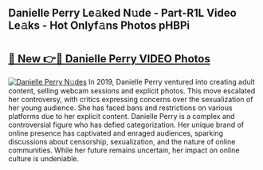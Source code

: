 ## Danielle Perry Le𝚊ked N𝚞de - Part-R1L Video Le𝚊ks - Hot Onlyf𝚊ns Photos pHBPi

# <h2><a href="http://ab8456.deff.icu/?id=Danielle+Perry">🔗 New 👉🔴 Danielle Perry VIDEO Photos</a></h2>

[![Danielle Perry N𝚞des](https://i.imgur.com/rIISA9y.gif)](http://ab8456.deff.icu/?id=Danielle+Perry)
In 2019, Danielle Perry ventured into creating adult content, selling webcam sessions and explicit photos. This move escalated her controversy, with critics expressing concerns over the sexualization of her young audience. She has faced bans and restrictions on various platforms due to her explicit content. Danielle Perry is a complex and controversial figure who has defied categorization. Her unique brand of online presence has captivated and enraged audiences, sparking discussions about censorship, sexualization, and the nature of online communities. While her future remains uncertain, her impact on online culture is undeniable.
